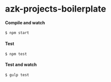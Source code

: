 # azk-projects-boilerplate

#### Compile and watch

```
$ npm start
```

#### Test

```
$ npm test
```

#### Test and watch

```
$ gulp test
```
